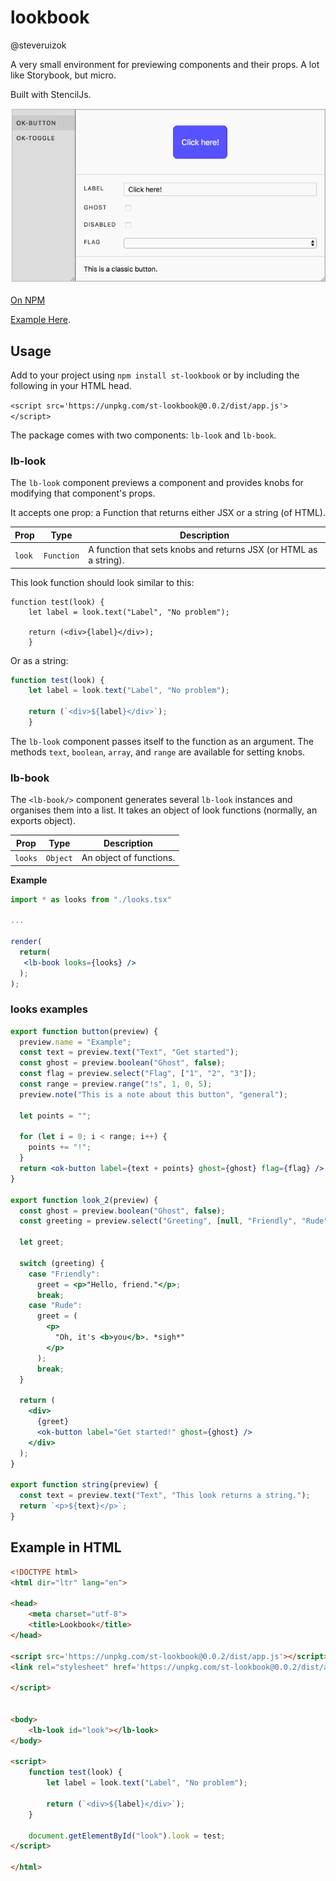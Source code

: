 # lookbook

@steveruizok

A very small environment for previewing components and their props. A lot like Storybook, but micro.

Built with StencilJs.

<div style="text-align:center">
<img src="/readme/demo_gif.gif">
</div>

[On NPM](https://www.npmjs.com/package/st-lookbook)

[Example Here](http://stencil-projects.firebaseapp.com).

## Usage

Add to your project using `npm install st-lookbook` or by including the following in your HTML head.

`<script src='https://unpkg.com/st-lookbook@0.0.2/dist/app.js'></script>`

The package comes with two components: `lb-look` and `lb-book`. 

### lb-look

The `lb-look` component previews a component and provides knobs for modifying that component's props. 

It accepts one prop: a Function that returns either JSX or a string (of HTML).

 Prop | Type | Description 
--- | --- | ---
 `look` | `Function` | A function that sets knobs and returns JSX (or HTML as a string). |
 
This look function should look similar to this:

```
function test(look) {
	let label = look.text("Label", "No problem");

	return (<div>{label}</div>);
	}
```

Or as a string:

```javascript
function test(look) {
	let label = look.text("Label", "No problem");

	return (`<div>${label}</div>`);
	}
```

The `lb-look` component passes itself to the function as an argument. The methods `text`, `boolean`, `array`, and `range` are available for setting knobs.

### lb-book

The `<lb-book/>` component generates several `lb-look` instances and organises them into a list. It takes an object of look functions (normally, an exports object). 

 Prop | Type | Description 
--- | ---| ---
 `looks` | `Object` | An object of functions.

**Example**

```jsx
import * as looks from "./looks.tsx"

...

render(
  return(
   <lb-book looks={looks} />
  );
);
```

### looks examples

```jsx
export function button(preview) {
  preview.name = "Example";
  const text = preview.text("Text", "Get started");
  const ghost = preview.boolean("Ghost", false);
  const flag = preview.select("Flag", ["1", "2", "3"]);
  const range = preview.range("!s", 1, 0, 5);
  preview.note("This is a note about this button", "general");

  let points = "";

  for (let i = 0; i < range; i++) {
    points += "!";
  }
  return <ok-button label={text + points} ghost={ghost} flag={flag} />;
}

export function look_2(preview) {
  const ghost = preview.boolean("Ghost", false);
  const greeting = preview.select("Greeting", [null, "Friendly", "Rude"]);

  let greet;

  switch (greeting) {
    case "Friendly":
      greet = <p>"Hello, friend."</p>;
      break;
    case "Rude":
      greet = (
        <p>
          "Oh, it's <b>you</b>. *sigh*"
        </p>
      );
      break;
  }

  return (
    <div>
      {greet}
      <ok-button label="Get started!" ghost={ghost} />
    </div>
  );
}

export function string(preview) {
  const text = preview.text("Text", "This look returns a string.");
  return `<p>${text}</p>`;
}
```

## Example in HTML

```html
<!DOCTYPE html>
<html dir="ltr" lang="en">

<head>
	<meta charset="utf-8">
	<title>Lookbook</title>
</head>

<script src='https://unpkg.com/st-lookbook@0.0.2/dist/app.js'></script>
<link rel="stylesheet" href='https://unpkg.com/st-lookbook@0.0.2/dist/app.css'>

</script>


<body>
	<lb-look id="look"></lb-look>
</body>

<script>
	function test(look) {
		let label = look.text("Label", "No problem");

		return (`<div>${label}</div>`);
	}

	document.getElementById("look").look = test;
</script>

</html>
```

